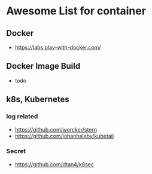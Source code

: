 # Awesome List for container

## Docker

* https://labs.play-with-docker.com/

## Docker Image Build

* todo

## k8s, Kubernetes

### log related

* https://github.com/wercker/stern
* https://github.com/johanhaleby/kubetail

### Secret

* https://github.com/dtan4/k8sec
